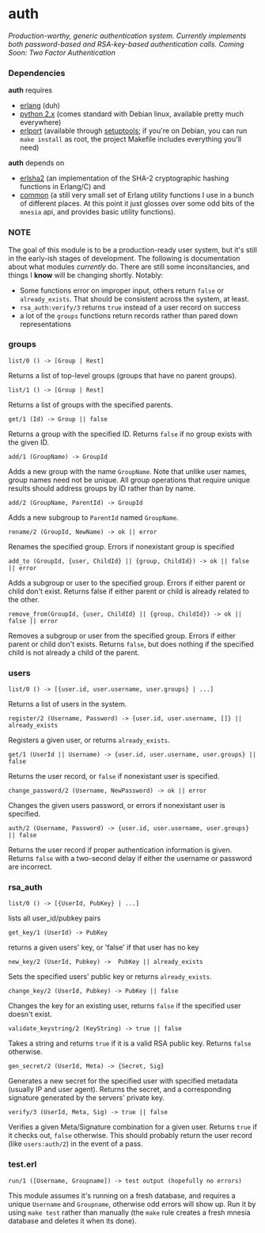 # auth

*Production-worthy, generic authentication system. Currently implements both password-based and RSA-key-based authentication calls.*
*Coming Soon: Two Factor Authentication*

### Dependencies

**auth** requires

- [erlang](http://www.erlang.org/) (duh)
- [python 2.x](http://www.python.org/getit/releases/2.7/) (comes standard with Debian linux, available pretty much everywhere)
- [erlport](http://erlport.org/) (available through [setuptools](http://pypi.python.org/pypi/setuptools); if you're on Debian, you can run `make install` as root, the project Makefile includes everything you'll need)

**auth** depends on 

- [erlsha2](https://github.com/vinoski/erlsha2) (an implementation of the SHA-2 cryptographic hashing functions in Erlang/C) and 
- [common](https://github.com/Inaimathi/common) (a still very small set of Erlang utility functions I use in a bunch of different places. At this point it just glosses over some odd bits of the `mnesia` api, and provides basic utility functions).

### NOTE

The goal of this module is to be a production-ready user system, but it's still in the early-ish stages of development. The following is documentation about what modules *currently* do. There are still some inconsitancies, and things I **know** will be changing shortly. Notably:

- Some functions error on improper input, others return `false` or `already_exists`. That should be consistent across the system, at least.
- `rsa_auth:verify/3` returns `true` instead of a user record on success
- a lot of the `groups` functions return records rather than pared down representations

### groups

    list/0 () -> [Group | Rest]

Returns a list of top-level groups (groups that have no parent groups).

    list/1 () -> [Group | Rest]
    
Returns a list of groups with the specified parents.

    get/1 (Id) -> Group || false
    
Returns a group with the specified ID. Returns `false` if no group exists with the given ID.

    add/1 (GroupName) -> GroupId
    
Adds a new group with the name `GroupName`. Note that unlike user names, group names need not be unique. All group operations that require unique results should address groups by ID rather than by name.

    add/2 (GroupName, ParentId) -> GroupId

Adds a new subgroup to `ParentId` named `GroupName`.

    rename/2 (GroupId, NewName) -> ok || error
    
Renames the specified group. Errors if nonexistant group is specified

    add_to (GroupId, {user, ChildId} || {group, ChildId}) -> ok || false || error

Adds a subgroup or user to the specified group. Errors if either parent or child don't exist. Returns false if either parent or child is already related to the other.

    remove_from(GroupId, {user, ChildId} || {group, ChildId}) -> ok || false || error

Removes a subgroup or user from the specified group. Errors if either parent or child don't exists. Returns `false`, but does nothing if the specified child is not already a child of the parent.

### users

    list/0 () -> [{user.id, user.username, user.groups} | ...]
    
Returns a list of users in the system.

    register/2 (Username, Password) -> {user.id, user.username, []} || already_exists
    
Registers a given user, or returns `already_exists`.

    get/1 (UserId || Username) -> {user.id, user.username, user.groups} || false
    
Returns the user record, or `false` if nonexistant user is specified.

    change_password/2 (Username, NewPassword) -> ok || error

Changes the given users password, or errors if nonexistant user is specified.

    auth/2 (Username, Password) -> {user.id, user.username, user.groups} || false
    
Returns the user record if proper authentication information is given. Returns `false` with a two-second delay if either the username or password are incorrect.

### rsa_auth

    list/0 () -> [{UserId, PubKey} | ...]

lists all user_id/pubkey pairs

    get_key/1 (UserId) -> PubKey 

returns a given users' key, or 'false' if that user has no key

    new_key/2 (UserId, Pubkey) ->  PubKey || already_exists

Sets the specified users' public key or returns `already_exists`.

    change_key/2 (UserId, Pubkey) -> PubKey || false 

Changes the key for an existing user, returns `false` if the specified user doesn't exist.

    validate_keystring/2 (KeyString) -> true || false

Takes a string and returns `true` if it is a valid RSA public key. Returns `false` otherwise.
    
    gen_secret/2 (UserId, Meta) -> {Secret, Sig}

Generates a new secret for the specified user with specified metadata (usually IP and user agent). Returns the secret, and a corresponding signature generated by the servers' private key.

    verify/3 (UserId, Meta, Sig) -> true || false

Verifies a given Meta/Signature combination for a given user. Returns `true` if it checks out, `false` otherwise. This should probably return the user record (like `users:auth/2`) in the event of a pass.

### test.erl

    run/1 ([Username, Groupname]) -> test output (hopefully no errors)
    
This module assumes it's running on a fresh database, and requires a unique `Username` and `Groupname`, otherwise odd errors will show up. Run it by using `make test` rather than manually (the `make` rule creates a fresh mnesia database and deletes it when its done).
